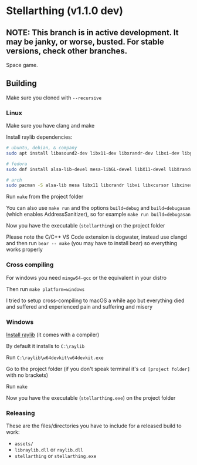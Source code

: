 # Stellarthing (v1.1.0 dev)

## NOTE: This branch is in active development. It may be janky, or worse, busted. For stable versions, check other branches.

Space game.

## Building

Make sure you cloned with `--recursive`

### Linux

Make sure you have clang and make

Install raylib dependencies:

```sh
# ubuntu, debian, & company
sudo apt install libasound2-dev libx11-dev libxrandr-dev libxi-dev libgl1-mesa-dev libglu1-mesa-dev libxcursor-dev libxinerama-dev libwayland-dev libxkbcommon-dev

# fedora
sudo dnf install alsa-lib-devel mesa-libGL-devel libX11-devel libXrandr-devel libXi-devel libXcursor-devel libXinerama-devel libatomic

# arch
sudo pacman -S alsa-lib mesa libx11 libxrandr libxi libxcursor libxinerama
```

Run `make` from the project folder

You can also use `make run` and the options `build=debug` and `build=debugasan` (which enables AddressSanitizer),
so for example `make run build=debugasan`

Now you have the executable (`stellarthing`) on the project folder

Please note the C/C++ VS Code extension is dogwater, instead use clangd and then run
`bear -- make` (you may have to install bear) so everything works properly

### Cross compiling

For windows you need `mingw64-gcc` or the equivalent in your distro

Then run `make platform=windows`

I tried to setup cross-compiling to macOS a while ago but everything died and suffered and experienced
pain and suffering and misery

### Windows

[Install raylib](https://raysan5.itch.io/raylib) (it comes with a compiler)

By default it installs to `C:\raylib`

Run `C:\raylib\w64devkit\w64devkit.exe`

Go to the project folder (if you don't speak terminal it's `cd [project folder]` with no brackets)

Run `make`

Now you have the executable (`stellarthing.exe`) on the project folder

### Releasing

These are the files/directories you have to include for a released build to work:
- `assets/`
- `libraylib.dll` or `raylib.dll`
- `stellarthing` or `stellarthing.exe`
